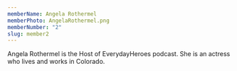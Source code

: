 ```yaml
---
memberName: Angela Rothermel
memberPhoto: AngelaRothermel.png
memberNumber: "2"
slug: member2
---
```


Angela Rothermel is the Host of EverydayHeroes podcast. She is an actress who lives and works in Colorado.